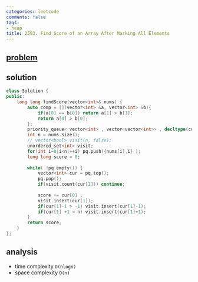 ```yaml
---
categories: leetcode
comments: false
tags:
- heap
title: 2593. Find Score of an Array After Marking All Elements
---
```


## [problem](https://leetcode.com/problems/find-score-of-an-array-after-marking-all-elements/)
## solution

```c++
class Solution {
public:
    long long findScore(vector<int>& nums) {
        auto comp = [](vector<int> &a, vector<int> &b){
            if(a[0] == b[0]) return a[1] > b[1];
            return a[0] > b[0];
        };
        priority_queue< vector<int> , vector<vector<int>> , decltype(comp)> pq(comp);
        int n = nums.size();
        // vector<bool> visit(n, false);
        unordered_set<int> visit;
        for(int i=0;i<n;++i) pq.push({nums[i],i} );
        long long score = 0;
        
        while( !pq.empty()) {
            vector<int> cur = pq.top();
            pq.pop();
            if(visit.count(cur[1])) continue;
            
            score += cur[0] ;
            visit.insert(cur[1]);
            if(cur[1]-1 > -1) visit.insert(cur[1]-1);
            if(cur[1] +1 < n) visit.insert(cur[1]+1);
        }
        return score;
    }
};
```


## analysis
- time complexity `O(nlogn)`
- space complexity `O(n)`